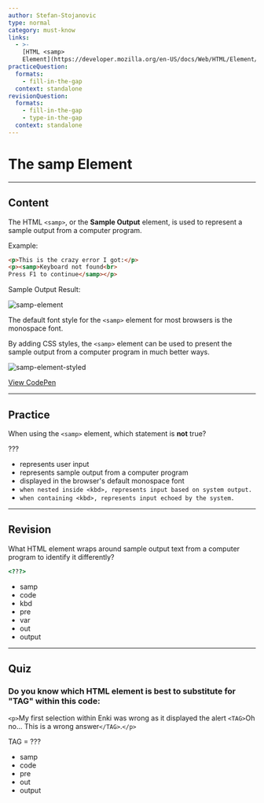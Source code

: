 ```yaml
---
author: Stefan-Stojanovic
type: normal
category: must-know
links:
  - >-
    [HTML <samp>
    Element](https://developer.mozilla.org/en-US/docs/Web/HTML/Element/samp){documentation}
practiceQuestion:
  formats:
    - fill-in-the-gap
  context: standalone
revisionQuestion:
  formats:
    - fill-in-the-gap
    - type-in-the-gap
  context: standalone
---
```


# The samp Element 


---

## Content

The HTML `<samp>`, or the **Sample Output** element, is used to represent a sample output from a computer program.

Example:

```html
<p>This is the crazy error I got:</p>
<p><samp>Keyboard not found<br>
Press F1 to continue</samp></p>
```

Sample Output Result:

![samp-element](https://img.enkipro.com/5dfbd25545cf6fab17a1fbef7ab50062.png)

The default font style for the `<samp>` element for most browsers is the monospace font.

By adding CSS styles, the `<samp>` element can be used to present the sample output from a computer program in much better ways.

![samp-element-styled](https://img.enkipro.com/d2ec92c8d3a7be6ac739a44ee6ef01fc.png)

[View CodePen](https://codepen.io/enkidevs/pen/BVqOJr)


---

## Practice

When using the `<samp>` element, which statement is **not** true?

???

- represents user input
- represents sample output from a computer program
- displayed in the browser's default monospace font
- `when nested inside <kbd>, represents input based on system output.`
- `when containing <kbd>, represents input echoed by the system.`


---

## Revision

What HTML element wraps around sample output text from a computer program to identify it differently?

```html
<???>
```

- samp
- code
- kbd
- pre
- var
- out
- output


---

## Quiz

### Do you know which HTML element is best to substitute for "TAG" within this code:


`<p>`My first selection within Enki was wrong as it displayed the alert `<TAG>`Oh no... This is a wrong answer`</TAG>`.`</p>`

TAG = ???

- samp
- code
- pre
- out
- output
